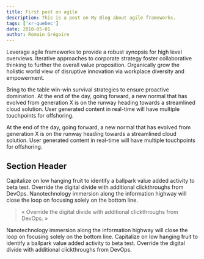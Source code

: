 ```yaml
---
title: First post on agile
description: This is a post on My Blog about agile frameworks.
tags: ['xr-quebec']
date: 2018-05-01
author: Romain Grégoire
---
```

Leverage agile frameworks to provide a robust synopsis for high level overviews. Iterative approaches to corporate strategy foster collaborative thinking to further the overall value proposition. Organically grow the holistic world view of disruptive innovation via workplace diversity and empowerment.

Bring to the table win-win survival strategies to ensure proactive domination. At the end of the day, going forward, a new normal that has evolved from generation X is on the runway heading towards a streamlined cloud solution. User generated content in real-time will have multiple touchpoints for offshoring.

At the end of the day, going forward, a new normal that has evolved from generation X is on the runway heading towards a streamlined cloud solution. User generated content in real-time will have multiple touchpoints for offshoring.

## Section Header

Capitalize on low hanging fruit to identify a ballpark value added activity to beta test. Override the digital divide with additional clickthroughs from DevOps. Nanotechnology immersion along the information highway will close the loop on focusing solely on the bottom line.

> « Override the digital divide with additional clickthroughs from DevOps. »

Nanotechnology immersion along the information highway will close the loop on focusing solely on the bottom line. Capitalize on low hanging fruit to identify a ballpark value added activity to beta test. Override the digital divide with additional clickthroughs from DevOps. 
